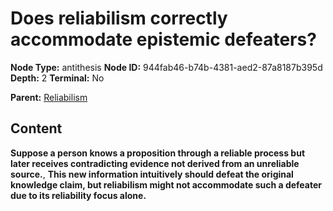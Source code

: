 # Does reliabilism correctly accommodate epistemic defeaters?

**Node Type:** antithesis
**Node ID:** 944fab46-b74b-4381-aed2-87a8187b395d
**Depth:** 2
**Terminal:** No

**Parent:** [Reliabilism](reliabilism.md)

## Content

**Suppose a person knows a proposition through a reliable process but later receives contradicting evidence not derived from an unreliable source.**, **This new information intuitively should defeat the original knowledge claim, but reliabilism might not accommodate such a defeater due to its reliability focus alone.**
